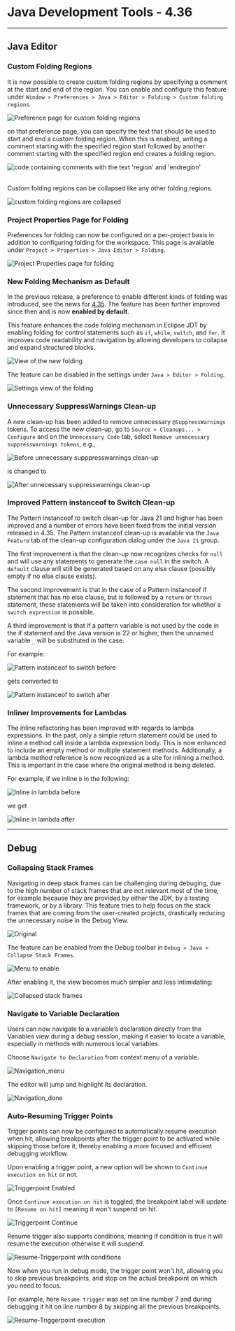 # Java Development Tools - 4.36

<!--
---
## Java&trade; XX Support 
-->

<!--
---
## JUnit
-->

---
## Java Editor

### Custom Folding Regions

It is now possible to create custom folding regions by specifying a comment at the start and end of the region.
You can enable and configure this feature under `Window > Preferences > Java > Editor > Folding > Custom folding regions`.

![Preference page for custom folding regions](images/custom_folding_regions_preferences.png)

on that preference page, you can specify the text that should be used to start and end a custom folding region.
When this is enabled,
writing a comment starting with the specified region start followed by another comment starting with the specified region end creates a folding region.

![code containing comments with the text 'region' and 'endregion'](images/custom_folding_regions_code_expanded.png)
					
<br/>
Custom folding regions can be collapsed like any other folding regions.

![custom folding regions are collapsed](images/custom_folding_regions_code_collapsed.png)
					
### Project Properties Page for Folding
				
Preferences for folding can now be configured on a per-project basis in addition to configuring folding for the workspace.
This page is available under `Project > Properties > Java Editor > Folding`.

![Project Properties page for folding](images/folding_property_page.png)
			
### New Folding Mechanism as Default

In the previous release, a preference to enable different kinds of folding was introduced,
see the news for [4.35](../4.35/jdt.html#new-folding).
The feature has been further improved since then and is now **enabled by default**.

This feature enhances the code folding mechanism in Eclipse JDT by enabling folding for control statements
such as `if`, `while`, `switch`, and `for`.
It improves code readability and navigation by allowing developers to collapse and expand structured blocks.

![View of the new folding](images/new-folding.png)

The feature can be disabled in the settings under `Java > Editor > Folding`.


![Settings view of the folding](images/settings-folding.png)

### Unnecessary SuppressWarnings Clean-up

A new clean-up has been added to remove unnecessary `@SuppressWarnings` tokens.
To access the new clean-up, go to `Source > Cleanups... > Configure` and on the `Unnecessary Code` tab, select `Remove unnecessary suppresswarnings tokens`, e.g.,

![Before unnecessary supppresswarnings clean-up](images/unnecessary-before.png)

is changed to

![After unnecessary suppresswarnings clean-up](images/unnecessary-after.png)

### Improved Pattern instanceof to Switch Clean-up

The Pattern instanceof to switch clean-up for Java 21 and higher has been improved and a number of errors have been fixed from the initial version released in 4.35.
The Pattern instanceof clean-up is available via the `Java Feature` tab of the clean-up configuration dialog under the `Java 21` group.

The first improvement is that the clean-up now recognizes checks for `null` and will use any statements to generate the `case null` in the switch.
A `default` clause will still be generated based on any else clause (possibly empty if no else clause exists).

The second improvement is that in the case of a Pattern instanceof if statement that has no else clause,
but is followed by a `return` or `throws` statement,
these statements will be taken into consideration for whether a `switch expression` is possible.

A third improvement is that if a pattern variable is not used by the code in the if statement and the Java version is 22 or higher, then the unnamed variable `_` will be substituted in the case.

For example:

![Pattern instanceof to switch before](images/pattern-instanceof-before.png)

gets converted to

![Pattern instanceof to switch after](images/pattern-instanceof-after.png)

### Inliner Improvements for Lambdas

The inline refactoring has been improved with regards to lambda expressions.
In the past, only a simple return statement could be used to inline a method call inside a lambda expression body.
This is now enhanced to include an empty method or multiple statement methods.
Additionally, a lambda method reference is now recognized as a site for inlining a method.
This is important in the case where the original method is being deleted.

For example, if we inline `b` in the following:

![Inline in lambda before](images/lambda-inline-before.png)

we get

![Inline in lambda after](images/lambda-inline-after.png)

<!--
---
## Java Views and Dialogs
-->

<!--
---
## Java Compiler
-->

<!--
---
## Java Formatter
-->
			
---
## Debug

### Collapsing Stack Frames

Navigating in deep stack frames can be challenging during debuging, due to the high number of stack frames that are not relevant most of the time,
for example because they are provided by either the JDK, by a testing framework, or by a library.
This feature tries to help focus on the stack frames that are coming from the user-created projects,
drastically reducing the unnecessary noise in the Debug View.

![Original](images/not-collapsed.png)

The feature can be enabled from the Debug toolbar in `Debug > Java > Collapse Stack Frames`.

![Menu to enable](images/menuitem.png)

After enabling it, the view becomes much simpler and less intimidating:

![Collapsed stack frames](images/collapsed.png)

### Navigate to Variable Declaration

Users can now navigate to a variable’s declaration directly from the Variables view during a debug session,
making it easier to locate a variable, especially in methods with numerous local variables.

Choose `Navigate to Declaration` from context menu of a variable.

![Navigation_menu](images/NavigateToDeclareMenu.png)

The editor will jump and highlight its declaration.

![Navigation_done](images/Navigation.png)

### Auto-Resuming Trigger Points

Trigger points can now be configured to automatically resume execution when hit,
allowing breakpoints after the trigger point to be activated while skipping those before it,
thereby enabling a more focused and efficient debugging workflow.

Upon enabling a trigger point, a new option will be shown to `Continue execution on hit` or not.

![Triggerpoint Enabled](images/TriggerEnabled.png)

Once `Continue execution on hit` is toggled, the breakpoint label will update to `[Resume on hit]` meaning it won't suspend on hit.

![Triggerpoint Continue](images/TriggerContinue.png)

Resume trigger also supports conditions, meaning if condition is true it will resume the execution otherwise it will suspend.

![Resume-Triggerpoint with conditions](images/ResumeWithCondition.png)

Now when you run in debug mode, the trigger point won't hit, allowing you to skip previous breakpoints, and stop on the actual breakpoint on which you need to focus.

For example, here `Resume trigger` was set on line number 7 and during debugging it hit on line number 8 by skipping all the previous breakpoints.

![Resume-Triggerpoint execution](images/TriggerExecution.png)

<!--
### JDT Developers
-->
					
